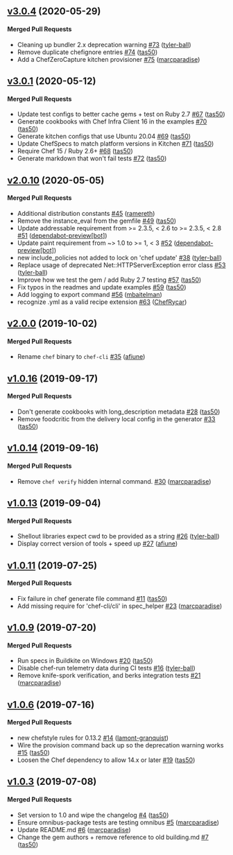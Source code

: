 <!-- usage documentation: https://expeditor.chef.io/docs/reference/changelog/#common-changelog -->
<!-- latest_release -->
<!-- latest_release -->

<!-- release_rollup -->
<!-- release_rollup -->

<!-- latest_stable_release -->
## [v3.0.4](https://github.com/chef/chef-cli/tree/v3.0.4) (2020-05-29)

#### Merged Pull Requests
- Cleaning up bundler 2.x deprecation warning [#73](https://github.com/chef/chef-cli/pull/73) ([tyler-ball](https://github.com/tyler-ball))
- Remove duplicate chefignore entries [#74](https://github.com/chef/chef-cli/pull/74) ([tas50](https://github.com/tas50))
- Add a ChefZeroCapture kitchen provisioner [#75](https://github.com/chef/chef-cli/pull/75) ([marcparadise](https://github.com/marcparadise))
<!-- latest_stable_release -->

## [v3.0.1](https://github.com/chef/chef-cli/tree/v3.0.1) (2020-05-12)

#### Merged Pull Requests
- Update test configs to better cache gems + test on Ruby 2.7 [#67](https://github.com/chef/chef-cli/pull/67) ([tas50](https://github.com/tas50))
- Generate cookbooks with Chef Infra Client 16 in the examples [#70](https://github.com/chef/chef-cli/pull/70) ([tas50](https://github.com/tas50))
- Generate kitchen configs that use Ubuntu 20.04 [#69](https://github.com/chef/chef-cli/pull/69) ([tas50](https://github.com/tas50))
- Update ChefSpecs to match platform versions in Kitchen [#71](https://github.com/chef/chef-cli/pull/71) ([tas50](https://github.com/tas50))
- Require Chef 15 / Ruby 2.6+ [#68](https://github.com/chef/chef-cli/pull/68) ([tas50](https://github.com/tas50))
- Generate markdown that won&#39;t fail tests [#72](https://github.com/chef/chef-cli/pull/72) ([tas50](https://github.com/tas50))

## [v2.0.10](https://github.com/chef/chef-cli/tree/v2.0.10) (2020-05-05)

#### Merged Pull Requests
- Additional distribution constants [#45](https://github.com/chef/chef-cli/pull/45) ([ramereth](https://github.com/ramereth))
- Remove the instance_eval from the gemfile [#49](https://github.com/chef/chef-cli/pull/49) ([tas50](https://github.com/tas50))
- Update addressable requirement from &gt;= 2.3.5, &lt; 2.6 to &gt;= 2.3.5, &lt; 2.8 [#51](https://github.com/chef/chef-cli/pull/51) ([dependabot-preview[bot]](https://github.com/dependabot-preview[bot]))
- Update paint requirement from ~&gt; 1.0 to &gt;= 1, &lt; 3 [#52](https://github.com/chef/chef-cli/pull/52) ([dependabot-preview[bot]](https://github.com/dependabot-preview[bot]))
- new include_policies not added to lock on &#39;chef update&#39; [#38](https://github.com/chef/chef-cli/pull/38) ([tyler-ball](https://github.com/tyler-ball))
- Replace usage of deprecated Net::HTTPServerException error class [#53](https://github.com/chef/chef-cli/pull/53) ([tyler-ball](https://github.com/tyler-ball))
- Improve how we test the gem / add Ruby 2.7 testing [#57](https://github.com/chef/chef-cli/pull/57) ([tas50](https://github.com/tas50))
- Fix typos in the readmes and update examples [#59](https://github.com/chef/chef-cli/pull/59) ([tas50](https://github.com/tas50))
- Add logging to export command [#56](https://github.com/chef/chef-cli/pull/56) ([mbaitelman](https://github.com/mbaitelman))
- recognize .yml as a valid recipe extension [#63](https://github.com/chef/chef-cli/pull/63) ([ChefRycar](https://github.com/ChefRycar))

## [v2.0.0](https://github.com/chef/chef-cli/tree/v2.0.0) (2019-10-02)

#### Merged Pull Requests
- Rename `chef` binary to `chef-cli` [#35](https://github.com/chef/chef-cli/pull/35) ([afiune](https://github.com/afiune))

## [v1.0.16](https://github.com/chef/chef-cli/tree/v1.0.16) (2019-09-17)

#### Merged Pull Requests
- Don&#39;t generate cookbooks with long_description metadata [#28](https://github.com/chef/chef-cli/pull/28) ([tas50](https://github.com/tas50))
- Remove foodcritic from the delivery local config in the generator [#33](https://github.com/chef/chef-cli/pull/33) ([tas50](https://github.com/tas50))

## [v1.0.14](https://github.com/chef/chef-cli/tree/v1.0.14) (2019-09-16)

#### Merged Pull Requests
- Remove `chef verify` hidden internal command. [#30](https://github.com/chef/chef-cli/pull/30) ([marcparadise](https://github.com/marcparadise))

## [v1.0.13](https://github.com/chef/chef-cli/tree/v1.0.13) (2019-09-04)

#### Merged Pull Requests
- Shellout libraries expect cwd to be provided as a string [#26](https://github.com/chef/chef-cli/pull/26) ([tyler-ball](https://github.com/tyler-ball))
- Display correct version of tools + speed up [#27](https://github.com/chef/chef-cli/pull/27) ([afiune](https://github.com/afiune))

## [v1.0.11](https://github.com/chef/chef-cli/tree/v1.0.11) (2019-07-25)

#### Merged Pull Requests
- Fix failure in chef generate file command [#11](https://github.com/chef/chef-cli/pull/11) ([tas50](https://github.com/tas50))
- Add missing require for &#39;chef-cli/cli&#39; in spec_helper [#23](https://github.com/chef/chef-cli/pull/23) ([marcparadise](https://github.com/marcparadise))

## [v1.0.9](https://github.com/chef/chef-cli/tree/v1.0.9) (2019-07-20)

#### Merged Pull Requests
- Run specs in Buildkite on Windows [#20](https://github.com/chef/chef-cli/pull/20) ([tas50](https://github.com/tas50))
- Disable chef-run telemetry data during CI tests [#16](https://github.com/chef/chef-cli/pull/16) ([tyler-ball](https://github.com/tyler-ball))
- Remove knife-spork verification, and berks integration tests [#21](https://github.com/chef/chef-cli/pull/21) ([marcparadise](https://github.com/marcparadise))

## [v1.0.6](https://github.com/chef/chef-cli/tree/v1.0.6) (2019-07-16)

#### Merged Pull Requests
- new chefstyle rules for 0.13.2 [#14](https://github.com/chef/chef-cli/pull/14) ([lamont-granquist](https://github.com/lamont-granquist))
- Wire the provision command back up so the deprecation warning works [#15](https://github.com/chef/chef-cli/pull/15) ([tas50](https://github.com/tas50))
- Loosen the Chef dependency to allow 14.x or later [#19](https://github.com/chef/chef-cli/pull/19) ([tas50](https://github.com/tas50))

## [v1.0.3](https://github.com/chef/chef-cli/tree/v1.0.3) (2019-07-08)

#### Merged Pull Requests
- Set version to 1.0 and wipe the changelog [#4](https://github.com/chef/chef-cli/pull/4) ([tas50](https://github.com/tas50))
- Ensure omnibus-package tests are testing omnibus [#5](https://github.com/chef/chef-cli/pull/5) ([marcparadise](https://github.com/marcparadise))
- Update README.md [#6](https://github.com/chef/chef-cli/pull/6) ([marcparadise](https://github.com/marcparadise))
- Change the gem authors + remove reference to old building.md [#7](https://github.com/chef/chef-cli/pull/7) ([tas50](https://github.com/tas50))